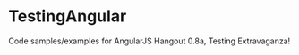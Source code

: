 TestingAngular
==============

Code samples/examples for AngularJS Hangout 0.8a, Testing Extravaganza!
